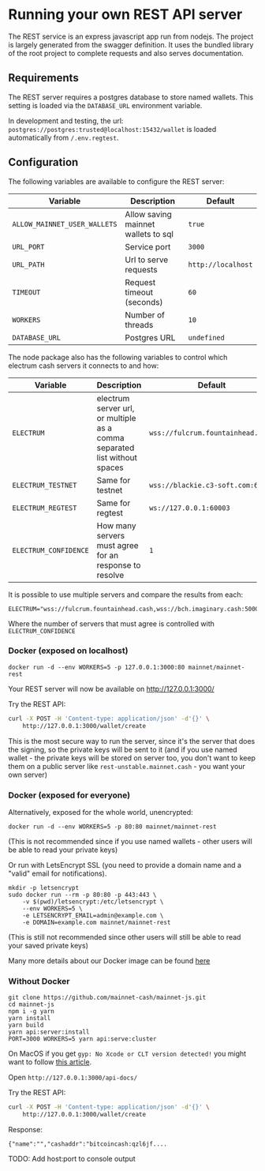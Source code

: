 # Running your own REST API server

The REST service is an express javascript app run from nodejs. The project is largely generated from the swagger definition. It uses the bundled library of the root project to complete requests and also serves documentation.

## Requirements

The REST server requires a postgres database to store named wallets. This setting is loaded via the `DATABASE_URL` environment variable.

In development and testing, the url: `postgres://postgres:trusted@localhost:15432/wallet` is loaded automatically from `/.env.regtest`.

## Configuration

The following variables are available to configure the REST server:

| Variable | Description | Default|
| ----------- | ----------- | ------ |
| `ALLOW_MAINNET_USER_WALLETS` | Allow saving mainnet wallets to sql  | `true` |
| `URL_PORT`  | Service port | `3000` |
| `URL_PATH` | Url to serve requests | `http://localhost` |
| `TIMEOUT` | Request timeout (seconds)  | `60` |
| `WORKERS` | Number of threads  | `10` |
| `DATABASE_URL` | Postgres URL  | `undefined` |

The node package also has the following variables to control which electrum cash servers it connects to and how:

| Variable | Description | Default|
| ----------- | ----------- | ------ |
| `ELECTRUM` | electrum server url, or multiple as a comma separated list without spaces  | `wss://fulcrum.fountainhead.cash` |
| `ELECTRUM_TESTNET` | Same for testnet | `wss://blackie.c3-soft.com:60004` |
| `ELECTRUM_REGTEST` | Same for regtest  | `ws://127.0.0.1:60003` |
| `ELECTRUM_CONFIDENCE` | How many servers must agree for an response to resolve  | `1` |

It is possible to use multiple servers and compare the results from each:

```
ELECTRUM="wss://fulcrum.fountainhead.cash,wss://bch.imaginary.cash:50004"
```

Where the number of servers that must agree is controlled with `ELECTRUM_CONFIDENCE`


### Docker (exposed on localhost) <Badge text="recommended" type="tip"/>

```shell
docker run -d --env WORKERS=5 -p 127.0.0.1:3000:80 mainnet/mainnet-rest
```

Your REST server will now be available on http://127.0.0.1:3000/

Try the REST API:

```sh
curl -X POST -H 'Content-type: application/json' -d'{}' \
    http://127.0.0.1:3000/wallet/create
```

This is the most secure way to run the server, since it's the server that does the signing, so the private keys
will be sent to it (and if you use named wallet - the private keys will be stored on server too, you don't want to
keep them on a public server like `rest-unstable.mainnet.cash` - you want your own server)

### Docker (exposed for everyone) <Badge text="not recommended" type="warning"/>

Alternatively, exposed for the whole world, unencrypted:  

```shell
docker run -d --env WORKERS=5 -p 80:80 mainnet/mainnet-rest
```

(This is not recommended since if you use named wallets - other users will be able to read your private keys)

Or run with LetsEncrypt SSL (you need to provide a domain name and a "valid" email for notifications). 

```shell
mkdir -p letsencrypt
sudo docker run --rm -p 80:80 -p 443:443 \
    -v $(pwd)/letsencrypt:/etc/letsencrypt \
    --env WORKERS=5 \
    -e LETSENCRYPT_EMAIL=admin@example.com \
    -e DOMAIN=example.com mainnet/mainnet-rest
```

(This is still not recommended since other users will still be able to read your saved private keys)

Many more details about our Docker image can be found [here](https://github.com/mainnet-cash/mainnet-js/blob/master/generated/serve/docker/README.md)

### Without Docker <Badge text="safe, but hard" type="tip"/>

```shell
git clone https://github.com/mainnet-cash/mainnet-js.git
cd mainnet-js
npm i -g yarn
yarn install
yarn build
yarn api:server:install
PORT=3000 WORKERS=5 yarn api:serve:cluster
```

On MacOS if you get `gyp: No Xcode or CLT version detected!` you might want to follow 
[this article](https://medium.com/flawless-app-stories/gyp-no-xcode-or-clt-version-detected-macos-catalina-anansewaa-38b536389e8d).

Open `http://127.0.0.1:3000/api-docs/`

Try the REST API:

```sh
curl -X POST -H 'Content-type: application/json' -d'{}' \
    http://127.0.0.1:3000/wallet/create
```

Response:

```
{"name":"","cashaddr":"bitcoincash:qzl6jf....
```

TODO: Add host:port to console output
